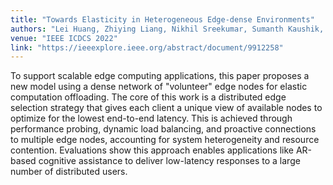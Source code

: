 ```yaml
---
title: "Towards Elasticity in Heterogeneous Edge-dense Environments"
authors: "Lei Huang, Zhiying Liang, Nikhil Sreekumar, Sumanth Kaushik, Abhishek Chandra, Jon Weissman"
venue: "IEEE ICDCS 2022"
link: "https://ieeexplore.ieee.org/abstract/document/9912258"
---
```

To support scalable edge computing applications, this paper proposes a new model using a dense network of "volunteer" edge nodes for elastic computation offloading. The core of this work is a distributed edge selection strategy that gives each client a unique view of available nodes to optimize for the lowest end-to-end latency. This is achieved through performance probing, dynamic load balancing, and proactive connections to multiple edge nodes, accounting for system heterogeneity and resource contention. Evaluations show this approach enables applications like AR-based cognitive assistance to deliver low-latency responses to a large number of distributed users.